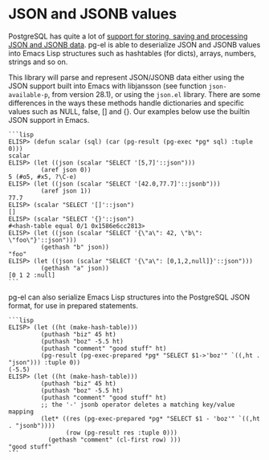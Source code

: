 # JSON and JSONB values

PostgreSQL has quite a lot of [support for storing, saving and processing JSON and JSONB
data](https://www.postgresql.org/docs/current/functions-json.html). pg-el is able to deserialize
JSON and JSONB values into Emacs Lisp structures such as hashtables (for dicts), arrays, numbers,
strings and so on.

This library will parse and represent JSON/JSONB data either using the JSON support built into Emacs
with libjansson (see function `json-available-p`, from version 28.1), or using the `json.el`
library. There are some differences in the ways these methods handle dictionaries and specific
values such as NULL, false, [] and {}. Our examples below use the builtin JSON support in Emacs.


~~~admonish example title="Retrieving and manipulating JSON data"
```lisp
ELISP> (defun scalar (sql) (car (pg-result (pg-exec *pg* sql) :tuple 0)))
scalar
ELISP> (let ((json (scalar "SELECT '[5,7]'::json")))
         (aref json 0))
5 (#o5, #x5, ?\C-e)
ELISP> (let ((json (scalar "SELECT '[42.0,77.7]'::jsonb")))
         (aref json 1))
77.7
ELISP> (scalar "SELECT '[]'::json")
[]
ELISP> (scalar "SELECT '{}'::json")
#<hash-table equal 0/1 0x1586e6cc2813>
ELISP> (let ((json (scalar "SELECT '{\"a\": 42, \"b\": \"foo\"}'::json")))
         (gethash "b" json))
"foo"
ELISP> (let ((json (scalar "SELECT '{\"a\": [0,1,2,null]}'::json")))
         (gethash "a" json))
[0 1 2 :null]
```
~~~


pg-el can also serialize Emacs Lisp structures into the PostgreSQL JSON format, for use in prepared
statements.

~~~admonish example title="Serializing objects to JSON / JSONB"
```lisp
ELISP> (let ((ht (make-hash-table)))
         (puthash "biz" 45 ht)
         (puthash "boz" -5.5 ht)
         (puthash "comment" "good stuff" ht)
         (pg-result (pg-exec-prepared *pg* "SELECT $1->'boz'" `((,ht . "json"))) :tuple 0))
(-5.5)
ELISP> (let ((ht (make-hash-table)))
         (puthash "biz" 45 ht)
         (puthash "boz" -5.5 ht)
         (puthash "comment" "good stuff" ht)
         ;; the '-' jsonb operator deletes a matching key/value mapping
         (let* ((res (pg-exec-prepared *pg* "SELECT $1 - 'boz'" `((,ht . "jsonb"))))
                (row (pg-result res :tuple 0)))
           (gethash "comment" (cl-first row) )))
"good stuff"
```
~~~
